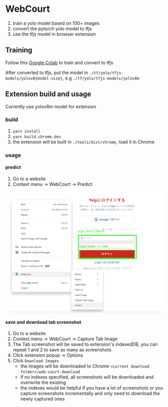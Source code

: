 # WebCourt
1. train a yolo model based on 100+ images
2. convert the pytorch yolo model to tfjs
3. use the tfjs model in browser extension

## Training
Follow this [Google Colab](https://colab.research.google.com/drive/1MxZjsieH3T6Wv3np1CU9aYsTfoOnses3?usp=sharing) to train and convert to tfjs

After converted to tfjs, put the model in `./tf/yolo/tfjs-models/yolov8{model-size}`, e.g `./tf/yolo/tfjs-models/yolov8m`

## Extension build and usage
Currently use yolov8m model for extension
### build
1. `yarn install`
2. `yarn build.chrome.dev`
3. the extension will be built in `./tools/dist/chrome`, load it in Chrome

### usage
#### predict
1. Go to a website
2. Context menu -> WebCourt -> Predict
<p align="center">
  <img align="center" src="./demo/predict.png" width="480" height="auto" center/>
</p>

#### save and download tab screenshot
1. Go to a website
2. Context menu -> WebCourt -> Capture Tab Image
3. The Tab screenshot will be saved to extension's indexedDB, you can repeat 1 and 2 to save as many as screenshots
4. Click extension popup -> Options
5. Click `Download Images`
    - the images will be downloaded to Chrome `<current download folder>/web-court-download`
    - if no indexes specified, all screenshots will be downloaded and overwrite the existing
    - the indexes would be helpful if you have a lot of screenshots or you capture screenshots incrementally and only need to download the newly captured ones

